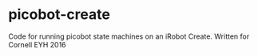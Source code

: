 # picobot-create
Code for running picobot state machines on an iRobot Create. Written for Cornell EYH 2016
